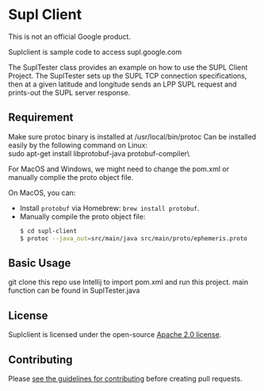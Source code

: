 # Supl Client

This is not an official Google product.

Suplclient is sample code to access supl.google.com

The SuplTester class provides an example on how to use the SUPL Client Project.
The SuplTester sets up the SUPL TCP connection specifications, then at a given latitude and 
longitude sends an LPP SUPL request and prints-out the SUPL server response. 

## Requirement
Make sure protoc binary is installed at /usr/local/bin/protoc
Can be installed easily by the following command on Linux:\
sudo apt-get install libprotobuf-java protobuf-compiler\

For MacOS and Windows, we might need to change the pom.xml or manually complie the proto object file.

On MacOS, you can:
+ Install `protobuf` via Homebrew: `brew install protobuf`.
+ Manually compile the proto object file:
  ```bash
  $ cd supl-client
  $ protoc --java_out=src/main/java src/main/proto/ephemeris.proto
  ```

## Basic Usage
git clone this repo
use Intellij to import pom.xml and run this project.
main function can be found in SuplTester.java

## License

Suplclient is licensed under the open-source [Apache 2.0 license](LICENSE).

## Contributing

Please [see the guidelines for contributing](CONTRIBUTING.md) before creating
pull requests.
